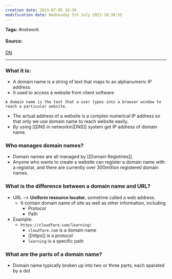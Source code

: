 ```yaml
---
creation date: 2023-07-05 18:30
modification date: Wednesday 5th July 2023 18:30:55
---
```


**Tags:** #network 

#### Source:
[DN](https://www.cloudflare.com/learning/dns/glossary/what-is-a-domain-name/)

--------------------------------------

### What it is:

* A domain name is a string of text that maps to an alphanumeric IP address.
* It used to access a website from client software

`A domain name is the text that a user types into a browser window to reach a particular website.`

* The actual address of a website is a complex numerical IP address so that only we use domain name to reach website easily.
* By using [[DNS in networkin|DNS]] system get IP address of domain name.


### Who manages domain names?

* Domain names are all managed by [[Domain Registries]].
* Anyone who wants to create a website can register a domain name with a registrar, and there are currently over 300million registered domain names.

### What is the difference between a domain name and URL?

* URL --> **Uniform resource locator**, sometime called a web address.
	* It contain domain name of  site as well as other information, including
		* Protocol
		* Path
* Example:
	* `https://cloudfare.com/learning/` 
		* `cloudfare.com` is a domain name
		* [[https]] is a protocol
		* `learning` is a specific path

### What are the parts of a domain name?

* Domain name typically broken up into two or three parts, each sparated by a dot